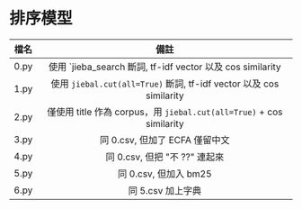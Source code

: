 # 排序模型

| 檔名 | 備註 |
| :--: | :--: |
| 0.py | 使用 `jieba_search 斷詞, tf-idf vector 以及 cos similarity |
| 1.py | 使用 `jiebal.cut(all=True)` 斷詞, tf-idf vector 以及 cos similarity |
| 2.py | 僅使用 title 作為 corpus，用 `jiebal.cut(all=True)` + cos similarity |
| 3.py | 同 0.csv, 但加了 ECFA 僅留中文 |
| 4.py | 同 0.csv, 但把 "不 ??" 連起來 |
| 5.py | 同 0.csv, 但加入 bm25 |
| 6.py | 同 5.csv 加上字典 |

